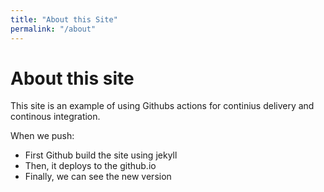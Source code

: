```yaml
---
title: "About this Site"
permalink: "/about"
---
```

# About this site
This site is an example of using Githubs actions for continius delivery and continous integration. 

When we push:
* First Github build the site using jekyll
* Then, it deploys to the github.io
* Finally, we can see the new version